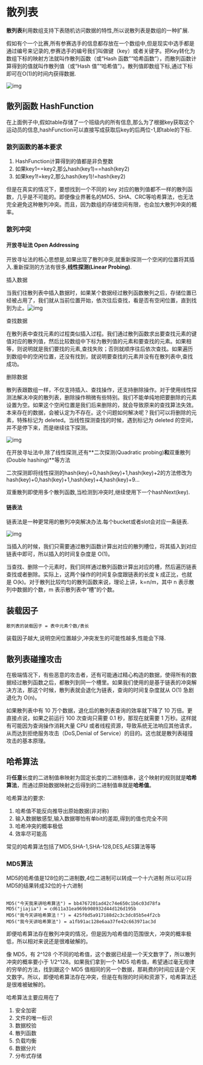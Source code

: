 # 散列表

**散列表**利用数组支持下表随机访问数据的特性,所以说散列表是数组的一种扩展.

假如有个一个比赛,所有参赛选手的信息都存放在一个数组中,但是现实中选手都是通过编号来记录的,参赛选手的编号我们叫做键（key）或者关键字。把Key转化为数组下标的映射方法就叫作散列函数（或“Hash 函数”“哈希函数”），而散列函数计算得到的值就叫作散列值（或“Hash 值”“哈希值”）。散列值即数组下标,通过下标即可在O(1)的时间内获得数据.

![img](readme.assets/92c89a57e21f49d2f14f4424343a2773.jpg)

## 散列函数 HashFunction

在上面例子中,假如table存储了一个班级内的所有信息,那么为了根据key获取这个运动员的信息,hashFunction可以直接写成获取后key的后两位-1,即table的下标.

### 散列函数的基本要求

1. HashFunction计算得到的值都是非负整数
2. 如果key1==key2,那么hash(key1)==hash(key2)
3. 如果key1!=key2,那么hash(key1)!=hash(key2)

但是在真实的情况下，要想找到一个不同的 key 对应的散列值都不一样的散列函数，几乎是不可能的。即便像业界著名的MD5、SHA、CRC等哈希算法，也无法完全避免这种散列冲突。而且，因为数组的存储空间有限，也会加大散列冲突的概率。

### 散列冲突

#### 开放寻址法 Open Addressing

开放寻址法的核心思想是,如果出现了散列冲突,就重新探测一个空闲的位置将其插入.重新探测的方法有很多,**线性探测(Linear Probing)**.

插入数据

当我们往散列表中插入数据时，如果某个数据经过散列函数散列之后，存储位置已经被占用了，我们就从当前位置开始，依次往后查找，看是否有空闲位置，直到找到为止。![img](readme.assets/5c31a3127cbc00f0c63409bbe1fbd0d5.jpg)

查找数据

在散列表中查找元素的过程类似插入过程。我们通过散列函数求出要查找元素的键值对应的散列值，然后比较数组中下标为散列值的元素和要查找的元素。如果相等，则说明就是我们要找的元素,查找失败；否则就顺序往后依次查找。如果遍历到数组中的空闲位置，还没有找到，就说明要查找的元素并没有在散列表中,查找成功。

删除数据

散列表跟数组一样，不仅支持插入、查找操作，还支持删除操作。对于使用线性探测法解决冲突的散列表，删除操作稍微有些特别。我们不能单纯地把要删除的元素设置为空。如果这个空闲位置是我们后来删除的，就会导致原来的查找算法失效。本来存在的数据，会被认定为不存在。这个问题如何解决呢？我们可以将删除的元素，特殊标记为 deleted。当线性探测查找的时候，遇到标记为 deleted 的空间，并不是停下来，而是继续往下探测。

![img](readme.assets/fe7482ba09670cbe05a9dfe4dd49bd1d.jpg)

在开放寻址法中,除了线性探测,还有**二次探测(Quadratic probing)**和**双重散列(Double hashing)**等方法

二次探测即将线性探测的hash(key)+0,hash(key)+1,hash(key)+2的方法修改为hash(key)+0,hash(key)+1,hash(key)+4,hash(key)+9...

双重散列即使用多个散列函数,当检测到冲突时,继续使用下一个hashNext(key).



#### 链表法

链表法是一种更常用的散列冲突解决办法.每个bucket或者slot会对应一条链表.

![img](readme.assets/a4b77d593e4cb76acb2b0689294ec17f.jpg)

当插入的时候，我们只需要通过散列函数计算出对应的散列槽位，将其插入到对应链表中即可，所以插入的时间复杂度是 O(1)。

当查找、删除一个元素时，我们同样通过散列函数计算出对应的槽，然后遍历链表查找或者删除。实际上，这两个操作的时间复杂度跟链表的长度 k 成正比，也就是 O(k)。对于散列比较均匀的散列函数来说，理论上讲，k=n/m，其中 n 表示散列中数据的个数，m 表示散列表中“槽”的个数。

## 装载因子

```text
散列表的装载因子 = 表中元素个数/表长
```

装载因子越大,说明空闲位置越少,冲突发生的可能性越多,性能会下降.

## 散列表碰撞攻击

在极端情况下，有些恶意的攻击者，还有可能通过精心构造的数据，使得所有的数据经过散列函数之后，都散列到同一个槽里。如果我们使用的是基于链表的冲突解决方法，那这个时候，散列表就会退化为链表，查询的时间复杂度就从 O(1) 急剧退化为 O(n)。

如果散列表中有 10 万个数据，退化后的散列表查询的效率就下降了 10 万倍。更直接点说，如果之前运行 100 次查询只需要 0.1 秒，那现在就需要 1 万秒。这样就有可能因为查询操作消耗大量 CPU 或者线程资源，导致系统无法响应其他请求，从而达到拒绝服务攻击（DoS,Denial of Service）的目的。这也就是散列表碰撞攻击的基本原理。

## 哈希算法

将**任意**长度的二进制值串映射为固定长度的二进制值串，这个映射的规则就是**哈希算法**，而通过原始数据映射之后得到的二进制值串就是**哈希值**。

哈希算法的要求:

1. 哈希值不能反向推导出原始数据(非对称)
2. 输入数据敏感型,输入数据哪怕有单bit的差距,得到的值也完全不同
3. 哈希冲突的概率极低
4. 效率尽可能高

常见的哈希算法包括了MD5,SHA-1,SHA-128,DES,AES算法等等

### MD5算法

MD5的哈希值是128位的二进制数,4位二进制可以转成一个十六进制 所以可以将MD5的结果转成32位的十六进制

```text

MD5("今天我来讲哈希算法") = bb4767201ad42c74e650c1b6c03d78fa
MD5("jiajia") = cd611a31ea969b908932d44d126d195b
MD5("我今天讲哈希算法！") = 425f0d5a917188d2c3c3dc85b5e4f2cb
MD5("我今天讲哈希算法") = a1fb91ac128e6aa37fe42c663971ac3d
```

即便哈希算法存在散列冲突的情况，但是因为哈希值的范围很大，冲突的概率极低，所以相对来说还是很难破解的。

像 MD5，有 2^128 个不同的哈希值，这个数据已经是一个天文数字了，所以散列冲突的概率要小于 1/2^128。如果我们拿到一个 MD5 哈希值，希望通过毫无规律的穷举的方法，找到跟这个 MD5 值相同的另一个数据，那耗费的时间应该是个天文数字。所以，即便哈希算法存在冲突，但是在有限的时间和资源下，哈希算法还是很难被破解的。

哈希算法主要应用在了

1. 安全加密
2. 文件的唯一标识
3. 数据校验
4. 散列函数
5. 负载均衡
6. 数据分片
7. 分布式存储


